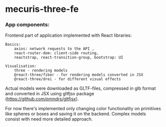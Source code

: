 # mecuris-three-fe

### App components:

Frontend part of application implemented with React libraries:

    Basics:
        axios: network requests to the API ,
        react-router-dom: client-side routing,
        reactstrap, react-transition-group, bootstrap: UI

    Visualisation:
        three - rendering models
        @react-three/fiber - for rendering models converted in JSX
        @react-three/drei - for different visual effects

Actual models were downloaded as GLTF-files, compressed in glb format and
converted in JSX using gltfjsx package (https://github.com/pmndrs/gltfjsx).

For now there's implemented only changing color functionality on
primitives like spheres or boxes and saving it on the backend.
Complex models consist with need more detailed approach.
